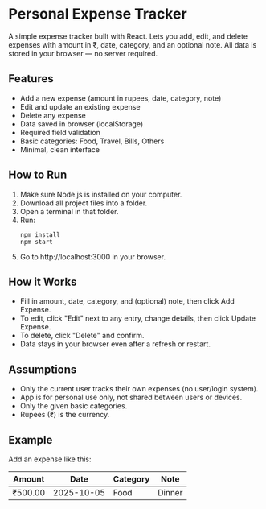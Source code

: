 # Personal Expense Tracker

A simple expense tracker built with React. Lets you add, edit, and delete expenses with amount in ₹, date, category, and an optional note. All data is stored in your browser — no server required.

## Features

- Add a new expense (amount in rupees, date, category, note)
- Edit and update an existing expense
- Delete any expense
- Data saved in browser (localStorage)
- Required field validation
- Basic categories: Food, Travel, Bills, Others
- Minimal, clean interface

## How to Run

1. Make sure Node.js is installed on your computer.
2. Download all project files into a folder.
3. Open a terminal in that folder.
4. Run:
   ```
   npm install
   npm start
   ```
5. Go to http://localhost:3000 in your browser.

## How it Works

- Fill in amount, date, category, and (optional) note, then click Add Expense.
- To edit, click "Edit" next to any entry, change details, then click Update Expense.
- To delete, click "Delete" and confirm.
- Data stays in your browser even after a refresh or restart.

## Assumptions

- Only the current user tracks their own expenses (no user/login system).
- App is for personal use only, not shared between users or devices.
- Only the given basic categories.
- Rupees (₹) is the currency.

## Example

Add an expense like this:

| Amount  | Date       | Category | Note   |
| ------- | ---------- | -------- | ------ |
| ₹500.00 | 2025-10-05 | Food     | Dinner |
